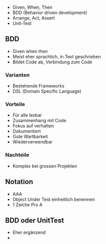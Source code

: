 - Given, When, Then
- BDD (Behavior driven development)
- Arrange, Act, Assert
- Unit-Test


## BDD
- Given when then
- Meist eher sprachlich, in Text geschrieben
- Bildet Code ab, Verbindung zum Code

### Varianten
- Bestehende Frameworks
- DSL (Domain Specific Language)

### Vorteile
- Für alle lesbar
- Zusammenhang mit Code
- Fokus auf verhalten
- Dokumentiert
- Gute Wartbarkeit
- Wiederverwendbar

### Nachteile
- Komplex bei grossen Projekten


## Notation
- AAA
- Object Under Test einheitlich benennen
- 1 Zeiche Pro A

## BDD oder UnitTest
- Eher ergänzend
- 

